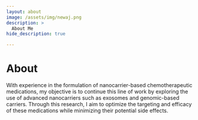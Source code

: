 ```yaml
---
layout: about
image: /assets/img/newaj.png
description: >
  About Me
hide_description: true

---
```


# About
With experience in the formulation of nanocarrier-based chemotherapeutic medications, my objective is to continue
this line of work by exploring the use of advanced nanocarriers such as exosomes and genomic-based carriers.
Through this research, I aim to optimize the targeting and efficacy of these medications while minimizing their
potential side effects.